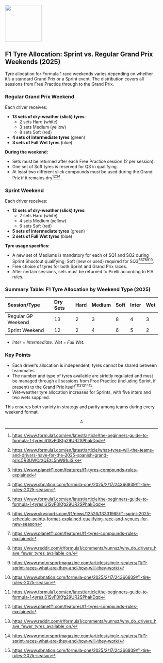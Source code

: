 <img src="https://r2cdn.perplexity.ai/pplx-full-logo-primary-dark%402x.png" class="logo" width="120"/>

## F1 Tyre Allocation: Sprint vs. Regular Grand Prix Weekends (2025)

Tyre allocation for Formula 1 race weekends varies depending on whether it’s a standard Grand Prix or a Sprint event. The distribution covers all sessions from Free Practice through to the Grand Prix.

### Regular Grand Prix Weekend

Each driver receives:

- **13 sets of dry-weather (slick) tyres**:
    - 2 sets Hard (white)
    - 3 sets Medium (yellow)
    - 8 sets Soft (red)
- **4 sets of Intermediate tyres** (green)
- **3 sets of Full Wet tyres** (blue)

**During the weekend:**

- Sets must be returned after each Free Practice session (2 per session).
- One set of Soft tyres is reserved for Q3 in qualifying.
- At least two different slick compounds must be used during the Grand Prix if it remains dry[^1][^2][^3][^4].


### Sprint Weekend

Each driver receives:

- **12 sets of dry-weather (slick) tyres**:
    - 2 sets Hard (white)
    - 4 sets Medium (yellow)
    - 6 sets Soft (red)
- **5 sets of Intermediate tyres** (green)
- **2 sets of Full Wet tyres** (blue)

**Tyre usage specifics:**

- A new set of Mediums is mandatory for each of SQ1 and SQ2 during Sprint Shootout qualifying; Soft (new or used) required for SQ3[^1][^5][^3][^6][^7][^4].
- Free choice of tyres for both Sprint and Grand Prix races.
- After certain sessions, sets must be returned to Pirelli according to FIA rules.


### Summary Table: F1 Tyre Allocation by Weekend Type (2025)

| Session/Type | Dry Sets | Hard | Medium | Soft | Inter | Wet |
| :-- | :-- | :-- | :-- | :-- | :-- | :-- |
| Regular GP Weekend | 13 | 2 | 3 | 8 | 4 | 3 |
| Sprint Weekend | 12 | 2 | 4 | 6 | 5 | 2 |

- *Inter = Intermediate. Wet = Full Wet.*


### Key Points

- Each driver’s allocation is independent; tyres cannot be shared between teammates.
- The number and type of tyres available are strictly regulated and must be managed through all sessions from Free Practice (including Sprint, if present) to the Grand Prix itself[^1][^3][^6][^7][^4].
- Wet-weather tyre allocation increases for Sprints, with five inters and two wets supplied.

This ensures both variety in strategy and parity among teams during every weekend format.

<div style="text-align: center">⁂</div>

[^1]: https://www.formula1.com/en/latest/article/the-beginners-guide-to-formula-1-tyres.61SvF0Kfg29UR2SPhakDqd

[^2]: https://www.formula1.com/en/latest/article/what-tyres-will-the-teams-and-drivers-have-for-the-2025-spanish-grand-prix.5R3UWCrzQEzL5nW91ulSlk

[^3]: https://www.planetf1.com/features/f1-tyres-compounds-rules-explained

[^4]: https://www.sbnation.com/formula-one/2025/2/17/24366939/f1-tire-rules-2025-season

[^5]: https://www.skysports.com/f1/news/12526/13331965/f1-sprint-2025-schedule-points-format-explained-qualifying-race-and-venues-for-new-season

[^6]: https://www.reddit.com/r/formula1/comments/vunnsz/why_do_drivers_have_fewer_tyres_available_on/

[^7]: https://www.motorsportmagazine.com/articles/single-seaters/f1/f1-sprint-races-what-are-they-and-how-will-they-work/

[^8]: https://www.formula1.com/en/latest/article/what-tyres-will-the-teams-and-drivers-have-for-the-2025-british-grand-prix.6opAAx7AJ2PuRfCj9kpb0l

[^9]: https://www.trophi.ai/post/ea-sports-f1-24-tyre-allocation-tips

[^10]: https://www.reddit.com/r/formula1/comments/w33pd2/how_do_tire_allotments_work_for_a_weekend_andor/

[^11]: https://www.youtube.com/watch?v=Wnsa-KKktQk

[^12]: https://www.formula1.com/en/latest/article/what-tyres-will-the-teams-and-drivers-have-for-the-2025-monaco-grand-prix.2vbcWNeFsxMEZMojG7UXFA

[^13]: https://racingnews365.com/f1-2025-sprint-race-start-times-schedule

[^14]: https://www.formula1.com/en/latest/article/what-tyres-will-the-teams-and-drivers-have-for-the-2025-emilia-romagna-grand.2zbwVinaEBPAb8YLDslZ8n

[^15]: https://www.formula1.com/en/latest/article/the-beginners-guide-to-the-f1-sprint.55yJBEiF7vYkZEwSV9lZJ9

[^16]: https://www.formula1.com/en/latest/article/the-beginners-guide-to-the-formula-1-weekend.5RFZzGXNhEi9AEuMXwo987

[^17]: https://en.wikipedia.org/wiki/Formula_One_tyres

[^18]: https://www.redbull.com/in-en/2023-f1-sprint-format-everything-you-need-to-know

[^19]: https://en.wikipedia.org/wiki/2025_Formula_One_World_Championship

[^20]: https://x.com/pirellisport?lang=en

